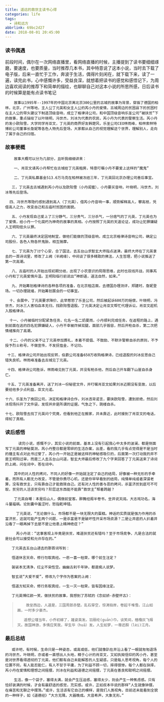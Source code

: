 ```yaml
---
title: 遥远的救世主读书心得
categories: life
tags:
  - 诗和远方
abbrlink: 69bc2d27
date: 2018-08-01 20:45:00
---
```


### 读书偶遇

​        前段时间，偶尔在一次网络直播里，看网络直播的时候，主播提到了读书要细细琢磨，要速度，也要质量，当时推荐几本书，其中特意说了这本小说，当时去下载了电子版，后来一直忙于工作，奔波于生活，偶得片刻闲在，就下载下来，读了一遍，读完此书，心中感慨许多，受益良深，就想着把读书的感觉和感悟记下，为周边喜欢阅读的推荐下和简单的描绘，也聊聊自己对这本小说的所思所感，日后读书的时候算是能有点读书笔记

<!-- more -->

        故事以1995年--1997年的中国北京离北京300公里的古城的故事为背景，穿插了德国的柏林，北京，广州等地，主人公丁元英和女主人公的芮小丹的爱情，古城周边的贫困县下的贫困村在主人公的带头建议下制造顶级音响，成立了格律诗公司，和中国顶级音响乐圣公司“被扶贫”下的故事，重点描绘了以叶晓明，冯世杰，刘冰为代表的农民，芮小丹为代表的警察生活。芮小丹的发小欧阳雪，大学同学肖亚文，丁元英的商界好友韩楚风，乐圣公司CEO林雨峰，柏林索林特博彩公司董事长詹妮等各色人物先后登场，大家都从自己的视觉理解这个世界，理解别人，走向了属于自己的归宿。

### 故事梗概

        故事大概可以分为几部分，且听我细细讲来：
    
        一、肖亚文请芮小丹帮忙在古城给丁元英租房，特意叮嘱小丹不要爱上这样的“魔鬼”
    
        二、丁元英私募基金513.6万马克在柏林被冻结三年，丁元英回北京办理公司善后事宜。
    
       三，丁元英去古城遇到芮小丹以及欧阳雪（小丹闺蜜），小丹要买音响，叶晓明，冯世杰，刘冰等先后登场。
    
      四、冯世杰等隐约感到遇到高人（丁元英），借芮小丹音响一事，顺势解释高人，攀高枝，凭借高人之力，改变自己和古庙村贫困的面貌。
    
       五、小丹发现自己爱上了三分静气，三分贵气，三分杀气，一分痞气的丁元英，丁元英也为了爱情，给小丹一个化腐朽为神奇的故事的真相。小丹按照丁元英的天道论证，成功让犯罪嫌疑人王明阳低头认罪。
    
       六、丁元英最终决定因地制宜，做他们能做的顶级音响，成立北京格律诗音响公司，确定公司股份，各色人物各怀鬼胎，相互揣摩。
    
       七、丁元英为了讨个心安，合了国法，去五台山求智玄大师指点迷津。最终大师在丁元英拿去的一首诗词里，修改了上阙（半阙缘），中间谈了很多精致的佛法，人生哲理，把小说推送了第一次高潮。
    
       八、古庙村的人开始出现初期分歧，出现了小农意识的局限思维，此时也双线开战，同事芮小丹和丁元英爱情升温。王明阳临行前说出“神即道，道法自然，如来。”
    
       九、开始筹划格律诗的各种各项的准备，在北京租店面，去德国办理测评，郑建时，詹妮登场。一切办理就绪，开始筹划展会的一切事宜。
    
      十、会展中，丁元英要求降价、此举惹怒了乐圣公司，然后被起诉600万的赔偿，叶晓明，冯世杰，刘冰三人害怕血本无归，找欧阳雪退股。丁元英决定让肖亚文帮忙代理诉讼，肖亚文趁机入股格律诗。
    
      十一、小丹被临时分配紧急任务，化名一名二奶夏雨，小丹顺利完成任务，在返程的路上，遇到前面在逃的四名犯罪嫌疑人，小丹不幸被炸掉双腿，面部几乎毁容，然后开枪自杀，第二次把情绪推向了高潮。
    
      十二、小丹的父亲不让丁元英参加葬礼，本着不提倡、不鼓励、不默许警察自杀的原则，不予授予烈士称号，不做宣传，不发抚恤金，不记功。
    
     十三、格律诗公司开始出现反转，伯爵公司准备650万收购格律诗，已经退股的刘冰反思自己错失良机，林雨峰准备去古城见丁元英。
    
     十四、格律诗公司胜诉，林雨峰见到丁元英，并没有枪杀他，然后自己开车翻下山崖自杀身亡。
    
     十五、丁元英准备离开，送了刘冰一份秘密文件，并叮嘱肖亚文如果刘冰近期没有变故，以后要给他多少点利益，亚文允诺。
    
    十六、乐圣为了挽回公司，决定和格律诗合作，刘冰违背诺言，要挟欧阳雪，遭到拒绝，然后刘冰现场抖开了文件袋，发现并非是所谓的证据，气急之下，跳楼自杀。
    
    十七、欧阳雪去找丁元英问个究竟，但看到他正在搬家，并未靠近，此时接到了肖亚文的电话，得知了真相。

### 读后感悟

          读完小说，感慨不少，其实小说的前面，基本上没有引起我心中太多的波澜，都是侧面写丁元英的神秘莫测，芮小丹整日都是零碎的生活办案，出差，看的我几乎有点觉得是不是当时的播主有点对此书过誉了，芮小丹一开始正是被这样的神秘感吸引的，后面第一次打动我的并不是王明阳过审，而是二人去五台山问道，智玄大师最后修改了九个字来回答了丁元英送来了诗词的上阙，问在词中，答在词中。
    
        其中的对人性的拷问，不同人的好像一开始就注定了自己的结局，好像被一种无形的手牵着，而所有人都无力改变，不管是你费尽心机，还是你早早看到的结局，纯情单纯或者深谋老算，没有救世主，只有靠自己才能救赎自己。还有对人性的善与恶的拷问，杀富济贫到底可不可取，贫穷的人活该贫穷吗？阶层这东西能不能靠“救世主”帮着跨越？
    
        丁元英自嘲：本是后山人，偶做前堂客。醉舞经阁半卷书，坐井说天阔。大志戏功名，海斗量福祸。论到囊中羞涩时，怒指乾坤错。
    
         丁元英说，“无论做什么，市场都不是一块无限大的蛋糕。神话的实质就是强力作用的杀富济贫，这就可能产生两个问题，一是杀富是不是破坏性开采市场资源？二是让井底的人扒着井沿看了一眼再掉下去是不是让他患上精神绝症？”
    
         芮小丹说：“这事客观上毕竟是扶贫，难道扶贫还有错吗？至于市场竞争，凡是合法的就是社会可以接受和允许存在的。”
    
       丁元英去五台山递去的那首词写到：
    
       悟道休言天命，修行勿取真经。一悲一喜一枯荣，哪个前生注定？
    
       袈裟本无清净，红尘不染性空。幽幽古刹千年钟，都是痴人说梦。
    
       智玄说“大爱不爱”，修改九个字作为答案的上阙：
    
       悟道方知天命，修行务取真经，一生一灭一枯荣，皆有因缘注定。
    
       丁元英博红颜一笑，做扶贫的故事，我想到了苏轼的《念奴娇·赤壁怀古》：

>         故垒西边，人道是，三国周郎赤壁。乱石穿空，惊涛拍岸，卷起千堆雪。江山如画，一时多少豪杰。
>
>        遥想公瑾当年，小乔初嫁了，雄姿英发。羽扇纶(guān)巾，谈笑间，樯橹灰飞烟灭。故国神游，多情应笑我，早生华（huā）发。人生如梦，一尊还酹（lèi)江月。

### 最后总结

       或许吧，有时候，生命只是一种姿态，或高或低，他们就像趴在井沿上看了一眼就匆匆退场的冯世杰，叶晓明，亦或者一直想出人头地，精于心计的肖亚文，又如执拗信仰的芮小丹，甚至是对世界看得透彻的丁元英，他们都有自己未能解答的人生疑惑，只是每人思考视角，每个人的位置不同，有人能忍能仁，有人不甘于平庸，为了利益不顾一切，摔得很惨。每个人都在抉择，芮小丹在爱情和理想之间摇摆，刘冰在利益和道德之间摇摆，丁元英在善良和聪明之间摇摆。
    
        生活，像一个袋子，塞得太满，就会产生压迫感，塞得太少，则会产生一种焦虑感。只有恰好装满的时候，才会有最舒适的感觉，充实感。或许，正如叔本华说的那样“人生就像钟摆，在痛苦和无聊之中摆荡。”或许，生活该有它自己的模样，是我们人类视角，目前还未能看到全貌的一种样子，如《道德经》“大方无隅，大器晚成。大音希声，大象无形。”